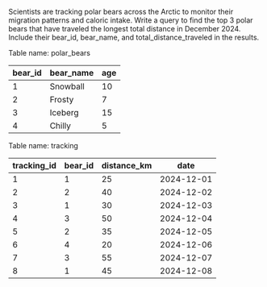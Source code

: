 Scientists are tracking polar bears across the Arctic to monitor their migration patterns and caloric intake. Write a query to find the top 3 polar bears that have traveled the longest total distance in December 2024. Include their bear_id, bear_name, and total_distance_traveled in the results.

Table name: polar_bears

<table class="chakra-table css-5605sr"><thead class="css-0"><tr class="css-0"><th class="css-19iw99a">bear_id</th><th class="css-19iw99a">bear_name</th><th class="css-19iw99a">age</th></tr></thead><tbody class="css-0"><tr class="css-0"><td class="css-x7usx6">1</td><td class="css-x7usx6">Snowball</td><td class="css-x7usx6">10</td></tr><tr class="css-0"><td class="css-x7usx6">2</td><td class="css-x7usx6">Frosty</td><td class="css-x7usx6">7</td></tr><tr class="css-0"><td class="css-x7usx6">3</td><td class="css-x7usx6">Iceberg</td><td class="css-x7usx6">15</td></tr><tr class="css-0"><td class="css-x7usx6">4</td><td class="css-x7usx6">Chilly</td><td class="css-x7usx6">5</td></tr></tbody></table>

Table name: tracking

<table class="chakra-table css-5605sr"><thead class="css-0"><tr class="css-0"><th class="css-19iw99a">tracking_id</th><th class="css-19iw99a">bear_id</th><th class="css-19iw99a">distance_km</th><th class="css-19iw99a">date</th></tr></thead><tbody class="css-0"><tr class="css-0"><td class="css-x7usx6">1</td><td class="css-x7usx6">1</td><td class="css-x7usx6">25</td><td class="css-x7usx6">2024-12-01</td></tr><tr class="css-0"><td class="css-x7usx6">2</td><td class="css-x7usx6">2</td><td class="css-x7usx6">40</td><td class="css-x7usx6">2024-12-02</td></tr><tr class="css-0"><td class="css-x7usx6">3</td><td class="css-x7usx6">1</td><td class="css-x7usx6">30</td><td class="css-x7usx6">2024-12-03</td></tr><tr class="css-0"><td class="css-x7usx6">4</td><td class="css-x7usx6">3</td><td class="css-x7usx6">50</td><td class="css-x7usx6">2024-12-04</td></tr><tr class="css-0"><td class="css-x7usx6">5</td><td class="css-x7usx6">2</td><td class="css-x7usx6">35</td><td class="css-x7usx6">2024-12-05</td></tr><tr class="css-0"><td class="css-x7usx6">6</td><td class="css-x7usx6">4</td><td class="css-x7usx6">20</td><td class="css-x7usx6">2024-12-06</td></tr><tr class="css-0"><td class="css-x7usx6">7</td><td class="css-x7usx6">3</td><td class="css-x7usx6">55</td><td class="css-x7usx6">2024-12-07</td></tr><tr class="css-0"><td class="css-x7usx6">8</td><td class="css-x7usx6">1</td><td class="css-x7usx6">45</td><td class="css-x7usx6">2024-12-08</td></tr></tbody></table>